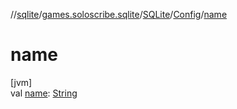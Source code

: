 //[sqlite](../../../../index.md)/[games.soloscribe.sqlite](../../index.md)/[SQLite](../index.md)/[Config](index.md)/[name](name.md)

# name

[jvm]\
val [name](name.md): [String](https://kotlinlang.org/api/core/kotlin-stdlib/kotlin/-string/index.html)